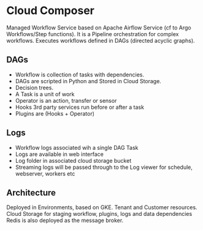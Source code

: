 
# Cloud Composer

Managed Workflow Service based on Apache Airflow Service (cf to Argo Workflows/Step functions). It is a Pipeline orchestration for complex workflows. Executes workflows defined in DAGs (directed acyclic graphs).

## DAGs

- Workflow is collection of tasks with dependencies.
- DAGs are scripted in Python and Stored in Cloud Storage.
- Decision trees.
- A Task is a unit of work
- Operator is an action, transfer or sensor
- Hooks 3rd party services run before or after a task
- Plugins are (Hooks + Operator)

## Logs

- Workflow logs associated wih a single DAG Task
- Logs are available in web interface
- Log folder in associated cloud storage bucket
- Streaming logs will be passed through to the Log viewer for schedule, webserver, workers etc

## Architecture

Deployed in Environments, based on GKE. Tenant and Customer resources. 
Cloud Storage for staging workflow, plugins, logs and data dependencies
Redis is also deployed as the message broker.